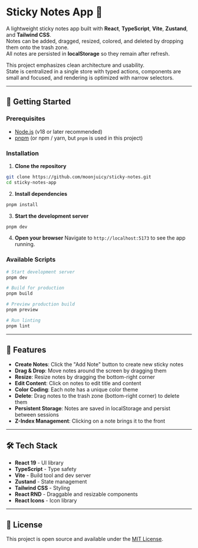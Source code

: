 # Sticky Notes App 📌

A lightweight sticky notes app built with **React**, **TypeScript**, **Vite**, **Zustand**, and **Tailwind CSS**.  
Notes can be added, dragged, resized, colored, and deleted by dropping them onto the trash zone.  
All notes are persisted in **localStorage** so they remain after refresh.

This project emphasizes clean architecture and usability.  
State is centralized in a single store with typed actions, components are small and focused, and rendering is optimized with narrow selectors.

---

## 🚀 Getting Started

### Prerequisites

-   [Node.js](https://nodejs.org/) (v18 or later recommended)
-   [pnpm](https://pnpm.io/) (or npm / yarn, but `pnpm` is used in this project)

### Installation

1. **Clone the repository**

```bash
git clone https://github.com/moonjuicy/sticky-notes.git
cd sticky-notes-app
```

2. **Install dependencies**

```bash
pnpm install
```

3. **Start the development server**

```bash
pnpm dev
```

4. **Open your browser**
   Navigate to `http://localhost:5173` to see the app running.

### Available Scripts

```bash
# Start development server
pnpm dev

# Build for production
pnpm build

# Preview production build
pnpm preview

# Run linting
pnpm lint
```

---

## 🎯 Features

-   **Create Notes**: Click the "Add Note" button to create new sticky notes
-   **Drag & Drop**: Move notes around the screen by dragging them
-   **Resize**: Resize notes by dragging the bottom-right corner
-   **Edit Content**: Click on notes to edit title and content
-   **Color Coding**: Each note has a unique color theme
-   **Delete**: Drag notes to the trash zone (bottom-right corner) to delete them
-   **Persistent Storage**: Notes are saved in localStorage and persist between sessions
-   **Z-Index Management**: Clicking on a note brings it to the front

---

## 🛠️ Tech Stack

-   **React 19** - UI library
-   **TypeScript** - Type safety
-   **Vite** - Build tool and dev server
-   **Zustand** - State management
-   **Tailwind CSS** - Styling
-   **React RND** - Draggable and resizable components
-   **React Icons** - Icon library

---

## 📄 License

This project is open source and available under the [MIT License](LICENSE).
